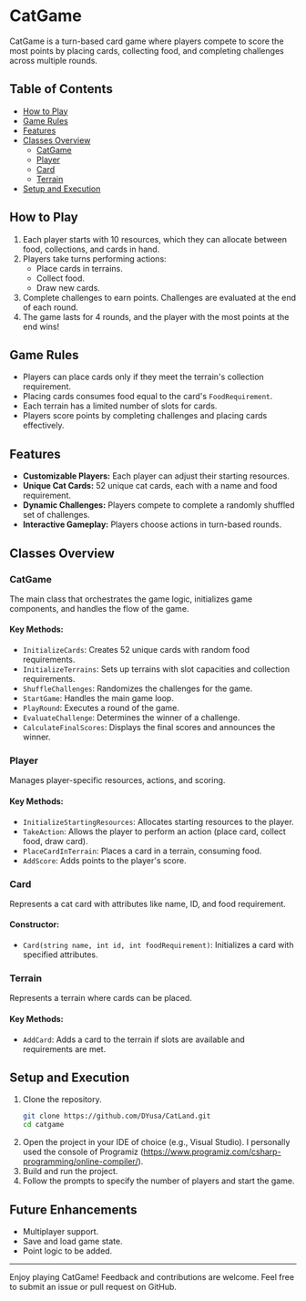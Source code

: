 # CatGame

CatGame is a turn-based card game where players compete to score the most points by placing cards, collecting food, and completing challenges across multiple rounds.

## Table of Contents
- [How to Play](#how-to-play)
- [Game Rules](#game-rules)
- [Features](#features)
- [Classes Overview](#classes-overview)
  - [CatGame](#catgame)
  - [Player](#player)
  - [Card](#card)
  - [Terrain](#terrain)
- [Setup and Execution](#setup-and-execution)

## How to Play
1. Each player starts with 10 resources, which they can allocate between food, collections, and cards in hand.
2. Players take turns performing actions:
   - Place cards in terrains.
   - Collect food.
   - Draw new cards.
3. Complete challenges to earn points. Challenges are evaluated at the end of each round.
4. The game lasts for 4 rounds, and the player with the most points at the end wins!

## Game Rules
- Players can place cards only if they meet the terrain's collection requirement.
- Placing cards consumes food equal to the card's `FoodRequirement`.
- Each terrain has a limited number of slots for cards.
- Players score points by completing challenges and placing cards effectively.

## Features
- **Customizable Players:** Each player can adjust their starting resources.
- **Unique Cat Cards:** 52 unique cat cards, each with a name and food requirement.
- **Dynamic Challenges:** Players compete to complete a randomly shuffled set of challenges.
- **Interactive Gameplay:** Players choose actions in turn-based rounds.

## Classes Overview

### CatGame
The main class that orchestrates the game logic, initializes game components, and handles the flow of the game.

#### Key Methods:
- `InitializeCards`: Creates 52 unique cards with random food requirements.
- `InitializeTerrains`: Sets up terrains with slot capacities and collection requirements.
- `ShuffleChallenges`: Randomizes the challenges for the game.
- `StartGame`: Handles the main game loop.
- `PlayRound`: Executes a round of the game.
- `EvaluateChallenge`: Determines the winner of a challenge.
- `CalculateFinalScores`: Displays the final scores and announces the winner.

### Player
Manages player-specific resources, actions, and scoring.

#### Key Methods:
- `InitializeStartingResources`: Allocates starting resources to the player.
- `TakeAction`: Allows the player to perform an action (place card, collect food, draw card).
- `PlaceCardInTerrain`: Places a card in a terrain, consuming food.
- `AddScore`: Adds points to the player's score.

### Card
Represents a cat card with attributes like name, ID, and food requirement.

#### Constructor:
- `Card(string name, int id, int foodRequirement)`: Initializes a card with specified attributes.

### Terrain
Represents a terrain where cards can be placed.

#### Key Methods:
- `AddCard`: Adds a card to the terrain if slots are available and requirements are met.

## Setup and Execution

1. Clone the repository.
   ```bash
   git clone https://github.com/DYusa/CatLand.git
   cd catgame
   ```
2. Open the project in your IDE of choice (e.g., Visual Studio). I personally used the console of Programiz (https://www.programiz.com/csharp-programming/online-compiler/).
3. Build and run the project.
4. Follow the prompts to specify the number of players and start the game.

## Future Enhancements
- Multiplayer support.
- Save and load game state.
- Point logic to be added.
---
Enjoy playing CatGame! Feedback and contributions are welcome. Feel free to submit an issue or pull request on GitHub.

